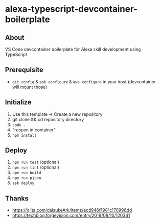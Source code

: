 # alexa-typescript-devcontainer-boilerplate

## About

VS Code devcontainer boilerplate for Alexa skill development using TypeScript

## Prerequisite

- `git config` & `ask configure` & `aws configure` in your host (devcontainer will mount those)

## Initialize

1. Use this template -> Create a new repository
2. git clone && cd repository directory
3. `code .`
4. "reopen in container"
5. `npm install`

## Deploy

1. `npm run test` (optional)
2. `npm run lint` (optional)
3. `npm run build`
4. `npm run pjson`
5. `ask deploy`

## Thanks

- https://qiita.com/daisukeArk/items/ecd946f1981c170996dd
- https://techblog.forgevision.com/entry/2018/08/10/120341

